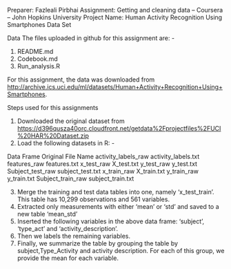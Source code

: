 Preparer: Fazleali Pirbhai
Assignment: Getting and cleaning data – Coursera – John Hopkins University
Project Name: Human Activity Recognition Using Smartphones Data Set

Data
The files uploaded in github for this assignment are: -

1.	README.md
2.	Codebook.md
3.	Run_analysis.R

For this assignment, the data was downloaded from http://archive.ics.uci.edu/ml/datasets/Human+Activity+Recognition+Using+Smartphones. 

Steps used for this assignments 
1.	Downloaded the original dataset from https://d396qusza40orc.cloudfront.net/getdata%2Fprojectfiles%2FUCI%20HAR%20Dataset.zip
2.	Load the following datasets in R: -

Data Frame	Original File Name
activity_labels_raw	activity_labels.txt
features_raw	features.txt
x_test_raw	X_test.txt
y_test_raw	y_test.txt
Subject_test_raw	subject_test.txt
x_train_raw	X_train.txt
y_train_raw	y_train.txt
Subject_train_raw	subject_train.txt

3.	Merge the training and test data tables into one, namely ‘x_test_train’. This table has 10,299 observations and 561 variables.
4.	Extracted only measurements with either ‘mean’ or ‘std’ and saved to a new table ‘mean_std’
5.	Inserted the following variables in the above data frame: ‘subject’, ‘type_act’ and ‘activity_description’. 
6.	Then we labels the remaining variables.
7.	Finally, we summarize the table by grouping the table by subject,Type_Activity and activity description. For each of this group, we provide the mean for each variable. 

